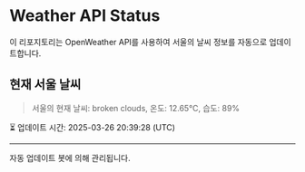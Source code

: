 
# Weather API Status

이 리포지토리는 OpenWeather API를 사용하여 서울의 날씨 정보를 자동으로 업데이트합니다.

## 현재 서울 날씨
> 서울의 현재 날씨: broken clouds, 온도: 12.65°C, 습도: 89%

⏳ 업데이트 시간: 2025-03-26 20:39:28 (UTC)

---
자동 업데이트 봇에 의해 관리됩니다.

